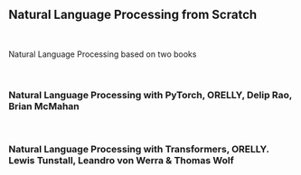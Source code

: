 ## **Natural Language Processing from Scratch**

<br>

Natural Language Processing based on two books

<br>

### Natural Language Processing with PyTorch, ORELLY, Delip Rao, Brian McMahan

<br>

### Natural Language Processing with Transformers, ORELLY. Lewis Tunstall, Leandro von Werra & Thomas Wolf
